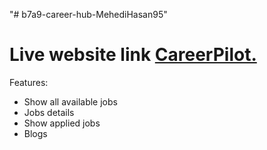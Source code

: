 "# b7a9-career-hub-MehediHasan95"

# Live website link [CareerPilot.](https://github.com/facebook/create-react-app)

Features:

- Show all available jobs
- Jobs details
- Show applied jobs
- Blogs
